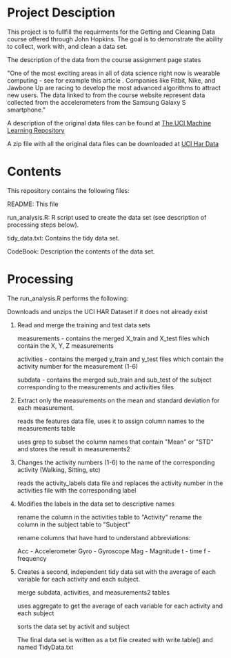 Project Desciption
==================

This project is to fullfill the requirments for the Getting and Cleaning Data course offered through John Hopkins. The goal is to demonstrate the ability to collect, work with, and clean a data set.

The description of the data from the course assignment page states

"One of the most exciting areas in all of data science right now is wearable computing - see for example this article . Companies like Fitbit, Nike, and Jawbone Up are racing to develop the most advanced algorithms to attract new users. The data linked to from the course website represent data collected from the accelerometers from the Samsung Galaxy S smartphone."

A description of the original data files can be found at [The UCI Machine Learning Repository](http://archive.ics.uci.edu/ml/datasets/Human+Activity+Recognition+Using+Smartphones)

A zip file with all the original data files can be downloaded at [UCI Har Data](https://d396qusza40orc.cloudfront.net/getdata%2Fprojectfiles%2FUCI%20HAR%20Dataset.zip)

Contents
========

This repository contains the following files:

README: This file

run\_analysis.R: R script used to create the data set (see description of processing steps below).

tidy\_data.txt: Contains the tidy data set.

CodeBook: Description the contents of the data set.

Processing
==========

The run\_analysis.R performs the following:

Downloads and unzips the UCI HAR Dataset if it does not already exist

1.  Read and merge the training and test data sets

    measurements - contains the merged X\_train and X\_test files which contain the X, Y, Z measurements

    activities - contains the merged y\_train and y\_test files which contain the activity number for the measurement (1-6)

    subdata - contains the merged sub\_train and sub\_test of the subject corresponding to the measurements and activities files

2.  Extract only the measurements on the mean and standard deviation for each measurement.

    reads the features data file, uses it to assign column names to the measurements table

    uses grep to subset the column names that contain "Mean" or "STD" and stores the result in measurements2

3.  Changes the activity numbers (1-6) to the name of the corresponding activity (Walking, Sitting, etc)

    reads the activity\_labels data file and replaces the activity number in the activities file with the corresponding label

4.  Modifies the labels in the data set to descriptive names

    rename the column in the activities table to "Activity" rename the column in the subject table to "Subject"

    rename columns that have hard to understand abbreviations:

    Acc - Accelerometer Gyro - Gyroscope Mag - Magnitude t - time f - frequency

5.  Creates a second, independent tidy data set with the average of each variable for each activity and each subject.

    merge subdata, activities, and measurements2 tables

    uses aggregate to get the average of each variable for each activity and each subject

    sorts the data set by activit and subject

    The final data set is written as a txt file created with write.table() and named TidyData.txt
